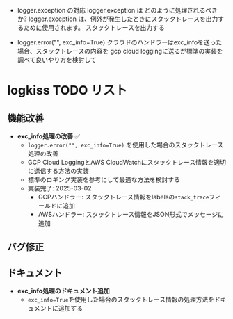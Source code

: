 - logger.exception の対応
    logger.exception は どのように処理されるべきか?
    logger.exception は、例外が発生したときにスタックトレースを出力するために使用されます。
    スタックトレースを出力する
    

- logger.error("", exc_info=True)
    クラウドのハンドラーはexc_infoを送った場合、スタックトレースの内容を
    gcp cloud loggingに送るが標準の実装を調べて良いやり方を検討して

# logkiss TODO リスト

## 機能改善

- **exc_info処理の改善** ✅
  - `logger.error("", exc_info=True)` を使用した場合のスタックトレース処理の改善
  - GCP Cloud LoggingとAWS CloudWatchにスタックトレース情報を適切に送信する方法の実装
  - 標準のロギング実装を参考にして最適な方法を検討する
  - 実装完了: 2025-03-02
    - GCPハンドラー: スタックトレース情報をlabelsの`stack_trace`フィールドに追加
    - AWSハンドラー: スタックトレース情報をJSON形式でメッセージに追加

## バグ修正

## ドキュメント

- **exc_info処理のドキュメント追加**
  - `exc_info=True`を使用した場合のスタックトレース情報の処理方法をドキュメントに追加する